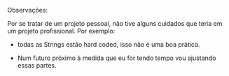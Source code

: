 Observações:

Por se tratar de um projeto pessoal, não tive alguns cuidados que teria em um projeto profissional.
Por exemplo:
- todas as Strings estão hard coded, isso não é uma boa prática.

- Num futuro próximo à medida que eu for tendo tempo vou ajustando essas partes.
